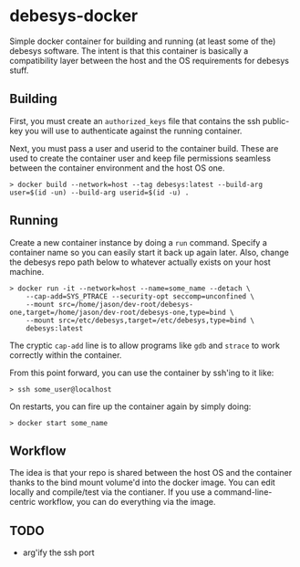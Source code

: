 # debesys-docker
Simple docker container for building and running (at least some of the) debesys software.  The
intent is that this container is basically a compatibility layer between the host and the OS
requirements for debesys stuff.

## Building
First, you must create an `authorized_keys` file that contains the ssh public-key you will use to
authenticate against the running container.

Next, you must pass a user and userid to the container build.  These are used to create the
container user and keep file permissions seamless between the container environment and the host OS
one.
```shell
> docker build --network=host --tag debesys:latest --build-arg user=$(id -un) --build-arg userid=$(id -u) .
```

## Running
Create a new container instance by doing a `run` command.  Specify a container name so you can
easily start it back up again later.  Also, change the debesys repo path below to whatever actually
exists on your host machine.
```shell
> docker run -it --network=host --name=some_name --detach \
    --cap-add=SYS_PTRACE --security-opt seccomp=unconfined \
    --mount src=/home/jason/dev-root/debesys-one,target=/home/jason/dev-root/debesys-one,type=bind \
    --mount src=/etc/debesys,target=/etc/debesys,type=bind \
    debesys:latest
```
The cryptic `cap-add` line is to allow programs like `gdb` and `strace` to work correctly within the
container.

From this point forward, you can use the container by ssh'ing to it like:
```shell
> ssh some_user@localhost
```

On restarts, you can fire up the container again by simply doing:
```shell
> docker start some_name
```

## Workflow
The idea is that your repo is shared between the host OS and the container thanks to the bind mount
volume'd into the docker image.  You can edit locally and compile/test via the contianer.  If you
use a command-line-centric workflow, you can do everything via the image.

## TODO
* arg'ify the ssh port
